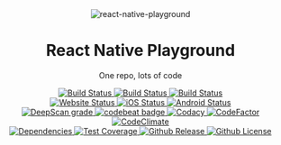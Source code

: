 <div align="center">
  <img src="https://www.appstud.com/wp-content/uploads/2018/03/React-Native-Titre.png" alt="react-native-playground">
  <h1 align="center">React Native Playground</h1>
  <p align="center">One repo, lots of code</p>
  <div>
    <a href="https://github.com/ethanneff/playground-react-native/actions/workflows/validate-code.yml">
        <img src="https://github.com/ethanneff/playground-react-native/actions/workflows/validate-code.yml/badge.svg" alt="Build Status" />
    </a>
    <a href="https://github.com/ethanneff/playground-react-native/actions/workflows/deploy-to-github-pages.yml">
        <img src="https://github.com/ethanneff/playground-react-native/actions/workflows/deploy-to-github-pages.yml/badge.svg" alt="Build Status" />
    </a>
    <a href="https://github.com/ethanneff/playground-react-native/actions/workflows/deploy-to-github-packages.yml">
        <img src="https://github.com/ethanneff/playground-react-native/actions/workflows/deploy-to-github-packages.yml/badge.svg" alt="Build Status" />
    </a>
  </div>
  <div>
    <a href="https://ethanneff.github.io/playground-react-native/">
        <img src="https://img.shields.io/website/https/ethanneff.github.io/playground-react-native.svg" alt="Website Status" />
    </a>
    <a href="https://appcenter.ms/users/ethanneff/apps/example-ios/build/branches">
        <img src="https://build.appcenter.ms/v0.1/apps/42722749-8265-4288-a52c-302c8a9cf2f5/branches/master/badge" alt="iOS Status" />
    </a>
    <a href="https://appcenter.ms/users/ethanneff/apps/example-android/build/branches">
        <img src="https://build.appcenter.ms/v0.1/apps/df89c6b2-fd8d-496d-9f1b-8c48bf668013/branches/master/badge" alt="Android Status" />
    </a>
  </div>
  <div>
    <a href="https://deepscan.io/dashboard#view=project&tid=5433&pid=7223&bid=69097">
      <img src="https://deepscan.io/api/teams/5433/projects/7223/branches/69097/badge/grade.svg" alt="DeepScan grade">
    </a>
    <a href="https://codebeat.co/projects/github-com-ethanneff-example-master">
      <img src="https://codebeat.co/badges/db921277-9f48-42e6-929f-8c56ae62d585" alt="codebeat badge" />
    </a>
    <a href="https://www.codacy.com/manual/ethanneff/playground-react-native">
      <img src="https://api.codacy.com/project/badge/Grade/dca655d1a64a40d7bd3e77ec4cd39061" alt="Codacy">
    </a>
    <a href="https://www.codefactor.io/repository/github/ethanneff/playground-react-native">
      <img src="https://www.codefactor.io/repository/github/ethanneff/playground-react-native/badge" alt="CodeFactor" />
    </a>
    <a href="https://codeclimate.com/github/ethanneff/example">
      <img src="https://api.codeclimate.com/v1/badges/0f040f1f40b1976af3ab/maintainability" alt="CodeClimate" />
    </a>
  </div>
  <div>
    <a href="https://depfu.com/github/ethanneff/playground-react-native?project_id=13687">
      <img src="https://badges.depfu.com/badges/5db9285618b61ad8cb04aca559d53839/overview.svg" alt="Dependencies" />
    </a>
    <a href="https://codecov.io/gh/ethanneff/example">
      <img src="https://codecov.io/gh/ethanneff/example/branch/master/graph/badge.svg" alt="Test Coverage" />
    </a>
    <a href="https://github.com/ethanneff/playground-react-native/packages/1171467">
      <img src="https://img.shields.io/github/release/ethanneff/playground-react-native.svg" alt="Github Release" />
    </a>
    <a href="https://github.com/ethanneff/playground-react-native/blob/master/docs/LICENSE.md">
      <img src="https://img.shields.io/badge/license-MIT-blue.svg" alt="Github License" />
    </a>
  </div>
</div>
